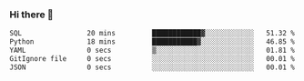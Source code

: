 ### Hi there 👋

<!--START_SECTION:waka-->

```txt
SQL                20 mins         ████████████▓░░░░░░░░░░░░   51.32 %
Python             18 mins         ███████████▓░░░░░░░░░░░░░   46.85 %
YAML               0 secs          ▒░░░░░░░░░░░░░░░░░░░░░░░░   01.81 %
GitIgnore file     0 secs          ░░░░░░░░░░░░░░░░░░░░░░░░░   00.01 %
JSON               0 secs          ░░░░░░░░░░░░░░░░░░░░░░░░░   00.01 %
```

<!--END_SECTION:waka-->

<!--
**Jonas-VanHaeken/Jonas-VanHaeken** is a ✨ _special_ ✨ repository because its `README.md` (this file) appears on your GitHub profile.

Here are some ideas to get you started:

- 🔭 I’m currently working on ...
- 🌱 I’m currently learning ...
- 👯 I’m looking to collaborate on ...
- 🤔 I’m looking for help with ...
- 💬 Ask me about ...
- 📫 How to reach me: ...
- 😄 Pronouns: ...
- ⚡ Fun fact: ...
-->

